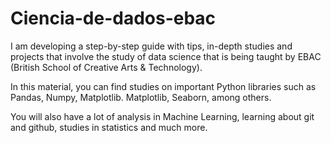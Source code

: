 # Ciencia-de-dados-ebac

I am developing a step-by-step guide with tips, in-depth studies and projects that involve the study of data science that is being taught by EBAC (British School of Creative Arts & Technology).

In this material, you can find studies on important Python libraries such as Pandas, Numpy, Matplotlib. Matplotlib, Seaborn, among others.

You will also have a lot of analysis in Machine Learning, learning about git and github, studies in statistics and much more.

